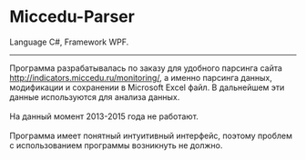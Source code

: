 # Miccedu-Parser
Language C#, Framework WPF.
***
Программа разрабатывалась по заказу для удобного парсинга сайта http://indicators.miccedu.ru/monitoring/, а именно парсинга данных, модификации и сохранении в Microsoft Excel файл. В дальнейшем эти данные используются для анализа данных.
<br><br>
На данный момент 2013-2015 года не работают.
<br><br>
Программа имеет понятный интуитивный интерфейс, поэтому проблем с использованием программы возникнуть не должно. 
